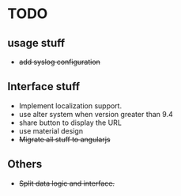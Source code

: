 # TODO

## usage stuff

- ~~add syslog configuration~~

## Interface stuff

- Implement localization support. 
- use alter system when version greater than 9.4
- share button to display the URL
- use material design
- ~~Migrate all stuff to angularjs~~

## Others

- ~~Split data logic and interface.~~